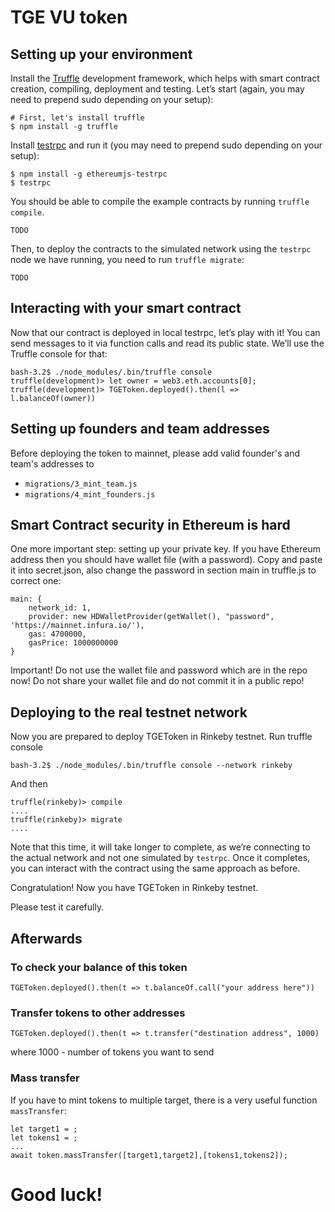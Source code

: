 # TGE VU token

## Setting up your environment

Install the [Truffle](https://github.com/trufflesuite/truffle) development framework, which helps with smart contract creation, compiling, deployment and testing. Let’s start (again, you may need to prepend sudo depending on your setup):

```
# First, let's install truffle
$ npm install -g truffle
```

Install [testrpc](https://github.com/trufflesuite/ganache-cli) and run it (you may need to prepend sudo depending on your setup):

```
$ npm install -g ethereumjs-testrpc
$ testrpc
```

You should be able to compile the example contracts by running `truffle compile`.

```
TODO
```

Then, to deploy the contracts to the simulated network using the `testrpc` node we have running, you need to run `truffle migrate`:

```
TODO
```

## Interacting with your smart contract

Now that our contract is deployed in local testrpc, let’s play with it! You can send messages to it via function calls and read its public state. We’ll use the Truffle console for that:

```
bash-3.2$ ./node_modules/.bin/truffle console
truffle(development)> let owner = web3.eth.accounts[0];
truffle(development)> TGEToken.deployed().then(l => l.balanceOf(owner))
```

## Setting up founders and team addresses

Before deploying the token to mainnet, please add valid founder's and team's addresses to
- `migrations/3_mint_team.js `
- `migrations/4_mint_founders.js`

## Smart Contract security in Ethereum is hard

One more important step: setting up your private key. If you have Ethereum address then you should have wallet file (with a password). Copy and paste it into secret.json, also change the password in section main in truffle.js to correct one:

```
main: {
    network_id: 1,
    provider: new HDWalletProvider(getWallet(), "password", 'https://mainnet.infura.io/'),
    gas: 4700000,
    gasPrice: 1000000000
}
```

Important! Do not use the wallet file and password which are in the repo now! Do not share your wallet file and do not commit it in a public repo!

## Deploying to the real testnet network

Now you are prepared to deploy TGEToken in Rinkeby testnet. Run truffle console

```
bash-3.2$ ./node_modules/.bin/truffle console --network rinkeby
```

And then

```
truffle(rinkeby)> compile
....
truffle(rinkeby)> migrate
....
```

Note that this time, it will take longer to complete, as we’re connecting to the actual network and not one simulated by `testrpc`. Once it completes, you can interact with the contract using the same approach as before.

Congratulation! Now you have TGEToken in Rinkeby testnet.

Please test it carefully.

## Afterwards

### To check your balance of this token
```
TGEToken.deployed().then(t => t.balanceOf.call("your address here"))
```

### Transfer tokens to other addresses
```
TGEToken.deployed().then(t => t.transfer("destination address", 1000)
```
where 1000 - number of tokens you want to send

### Mass transfer
If you have to mint tokens to multiple target, there is a very useful function `massTransfer`:

```
let target1 = ;
let tokens1 = ;
...
await token.massTransfer([target1,target2],[tokens1,tokens2]);
```

# Good luck!
